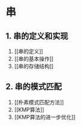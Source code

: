 # 串

## 1. 串的定义和实现

1. [[串的定义]]
2. [[串的基本操作]]
3. [[串的存储结构]]

## 2. 串的模式匹配

1. [[朴素模式匹配方法]]
2. [[KMP算法]]
3. [[KMP算法的进一步优化]]
